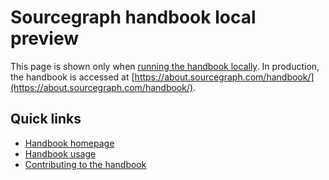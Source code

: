 # Sourcegraph handbook local preview

This page is shown only when [running the handbook locally](handbook/editing.md#running-a-local-preview-handbook-site). In production, the handbook is accessed at [https://about.sourcegraph.com/handbook/](https://about.sourcegraph.com/handbook/).

## Quick links

- [Handbook homepage](handbook/index.md)
- [Handbook usage](handbook/usage.md)
- [Contributing to the handbook](handbook/editing.md)
